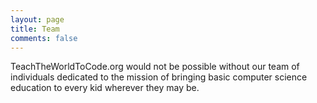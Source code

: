 ```yaml
---
layout: page
title: Team
comments: false
---
```


TeachTheWorldToCode.org would not be possible without our team of individuals dedicated to the mission of bringing basic computer science education to every kid wherever they may be.
